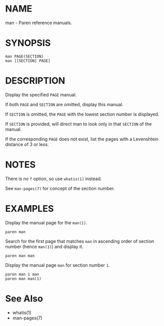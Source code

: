 # NAME
man - Paren reference manuals.

# SYNOPSIS

    man PAGE(SECTION)
    man [[SECTION] PAGE]

# DESCRIPTION
Display the specified `PAGE` manual.

If both `PAGE` and `SECTION` are omitted, display this manual.

If `SECTION` is omitted, the `PAGE` with the lowest section number is displayed.

If `SECTION` is provided, will direct man to look only in that `SECTION` of the manual.

If the corresponding `PAGE` does not exist, list the pages with a Levenshtein distance of 3 or less.

# NOTES
There is no `f` option, so use `whatis(1)` instead.

See `man-pages(7)` for concept of the section number.

# EXAMPLES
Display the manual page for the `man(1)`.

    paren man

Search for the first page that matches `man` in ascending order of section number (hence `man(1)`) and display it.

    paren man man

Display the manual page `man` for section number `1`.

    paren man 1 man
    paren man man(1)

# See Also
- whatis(1)
- man-pages(7)
